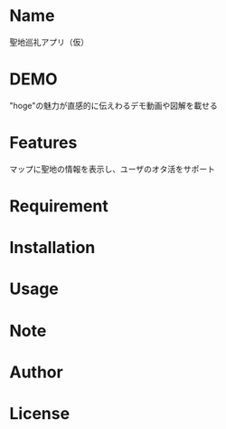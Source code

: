 # Name

聖地巡礼アプリ（仮）

# DEMO

"hoge"の魅力が直感的に伝えわるデモ動画や図解を載せる

# Features

マップに聖地の情報を表示し、ユーザのオタ活をサポート

# Requirement



# Installation



# Usage



# Note



# Author


# License

